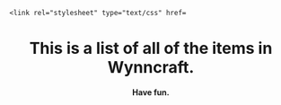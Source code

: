 <!DOCTYPE html>
<html>
<body>    
    
    <link rel="stylesheet" type="text/css" href=

  <div>
    <p style="text-align: center;"></p>
    <p style="text-align: center;"><strong></strong></p>
    <h1 style="text-align: center;"><strong>This is a list of all of the items in Wynncraft.</strong></h1>
    <p style="text-align: center;"><strong>Have fun.</strong></p>
  </div>
</body>
